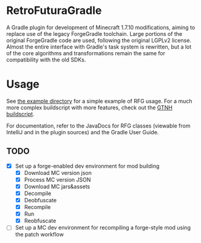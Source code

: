 # RetroFuturaGradle

A Gradle plugin for development of Minecraft 1.7.10 modifications, aiming to replace use of the legacy ForgeGradle toolchain.
Large portions of the original ForgeGradle code are used, following the original LGPLv2 license.
Almost the entire interface with Gradle's task system is rewritten, but a lot of the core algorithms and transformations remain the same for compatibility with the old SDKs.

# Usage

See [the example directory](example/) for a simple example of RFG usage. For a much more complex buildscript with more features, check out the [GTNH buildscript](https://github.com/GTNewHorizons/ExampleMod1.7.10/blob/master/build.gradle).

For documentation, refer to the JavaDocs for RFG classes (viewable from IntelliJ and in the plugin sources) and the Gradle User Guide.

## TODO

- [x] Set up a forge-enabled dev environment for mod building
  - [x] Download MC version json 
  - [x] Process MC version JSON
  - [x] Download MC jars&assets
  - [x] Decompile
  - [x] Deobfuscate
  - [x] Recompile
  - [x] Run
  - [x] Reobfuscate
- [ ] Set up a MC dev environment for recompiling a forge-style mod using the patch workflow
